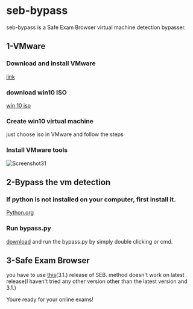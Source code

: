# seb-bypass
seb-bypass is a Safe Exam Browser virtual machine detection bypasser.

## 1-VMware 
### Download and install VMware
[link](https://customerconnect.vmware.com/en/downloads/info/slug/desktop_end_user_computing/vmware_workstation_player/17_0)
### download win10 ISO
[win 10 iso](https://www.microsoft.com/de-de/software-download/windows10) 
### Create win10 virtual machine
just choose iso in VMware and follow the steps
### Install VMware tools
![Screenshot31](https://user-images.githubusercontent.com/108012988/227980106-c03dbb37-9470-4cd0-b9a1-1ba2da16d8d7.png)

## 2-Bypass the vm detection 
### If python is not installed on your computer, first install it.
[Python.org](https://python.org)
### Run bypass.py
[download](https://github.com/dei0ces/seb-bypass/releases/download/2.0.0/bypass.py) and run the bypass.py by simply double clicking or cmd.




## 3-Safe Exam Browser
you have to use [this](https://github.com/SafeExamBrowser/seb-win-refactoring/releases/tag/3.1.0)(3.1.) release of SEB. method doesn't work on latest release(I haven't tried any other version other than the latest version and 3.1.)

Youre ready for your online exams!
